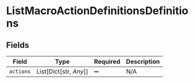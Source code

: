 # ListMacroActionDefinitionsDefinitions


## Fields

| Field                  | Type                   | Required               | Description            |
| ---------------------- | ---------------------- | ---------------------- | ---------------------- |
| `actions`              | List[Dict[str, *Any*]] | :heavy_minus_sign:     | N/A                    |
